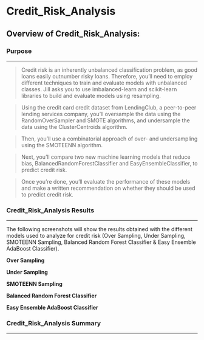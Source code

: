 # Credit_Risk_Analysis

## Overview of Credit_Risk_Analysis:

### Purpose
___
> Credit risk is an inherently unbalanced classification problem, as good loans easily outnumber risky loans. Therefore, you’ll need to employ different techniques to train and evaluate models with unbalanced classes. Jill asks you to use imbalanced-learn and scikit-learn libraries to build and evaluate models using resampling.

> Using the credit card credit dataset from LendingClub, a peer-to-peer lending services company, you’ll oversample the data using the RandomOverSampler and SMOTE algorithms, and undersample the data using the ClusterCentroids algorithm.

> Then, you’ll use a combinatorial approach of over- and undersampling using the SMOTEENN algorithm.

> Next, you’ll compare two new machine learning models that reduce bias, BalancedRandomForestClassifier and EasyEnsembleClassifier, to predict credit risk.

> Once you’re done, you’ll evaluate the performance of these models and make a written recommendation on whether they should be used to predict credit risk.

### Credit_Risk_Analysis Results
___
The following screenshots will show the results obtained with the different models used to analyze for credit risk (Over Sampling, Under Sampling, SMOTEENN Sampling, Balanced Random Forest Classifier & Easy Ensemble AdaBoost Classifier).

**Over Sampling**

**Under Sampling**

**SMOTEENN Sampling**

**Balanced Random Forest Classifier**

**Easy Ensemble AdaBoost Classifier**


### Credit_Risk_Analysis Summary
___

